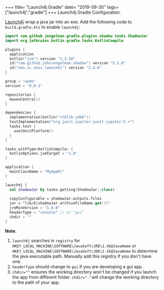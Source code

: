 +++
title= "Launch4j Gradle"
date= "2019-09-30"
tags= ["launch4j","gradle"]
+++
Launch4j Gradle Configuration.

<!--more-->

[Launch4j](https://github.com/mirror/launch4j) wrap a java jar into an exe.
Add the following code to `build.gradle.kts` to enable `launch4j`:
```kotlin
import com.github.jengelman.gradle.plugins.shadow.tasks.ShadowJar
import org.jetbrains.kotlin.gradle.tasks.KotlinCompile

plugins {
  application
  kotlin("jvm") version "1.3.50"
  id("com.github.johnrengelman.shadow") version "5.1.0"
  id("edu.sc.seis.launch4j") version "2.4.6"
}

group = "wumo"
version = "0.0.1"

repositories {
  mavenCentral()
}

dependencies {
  implementation(kotlin("stdlib-jdk8"))
  testImplementation("org.junit.jupiter:junit-jupiter:5.+")
  tasks.test {
    useJUnitPlatform()
  }
}

tasks.withType<KotlinCompile> {
  kotlinOptions.jvmTarget = "1.8"
}

application {
  mainClassName = "MyAppKt"
}

launch4j {
  val shadowJar by tasks.getting(ShadowJar::class)
  
  copyConfigurable = shadowJar.outputs.files
  jar = "lib/${shadowJar.archiveFileName.get()}"
  jreMinVersion = "1.8.0"
  headerType = "console" // or "gui"
  chdir = ""
}
```

**Note**: 

1. `launch4j` searches in `registry` for `HKEY_LOCAL_MACHINE\SOFTWARE\JavaSoft\JRE\1.XX@JavaHome` or `HKEY_LOCAL_MACHINE\SOFTWARE\JavaSoft\JDK\1.XX@JavaHome` to determine the java executable path. Manually add this registry if you don't have one.   
2. `headerType` should change to `gui` if you are developing a gui app.   
3. `chdir=""` ensures the working directory won't be changed if you launch the app from different folder. `chdir="."`will change the working directory to the path of your app.